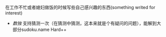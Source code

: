 在工作不忙或者媳妇做饭的时候写些自己感兴趣的东西(something writed for interest)
- *数独* 支持猜测一次（在猜测中猜测，这本来就是个有疑问的问题），能解到大部分sudoku.name Hard++
